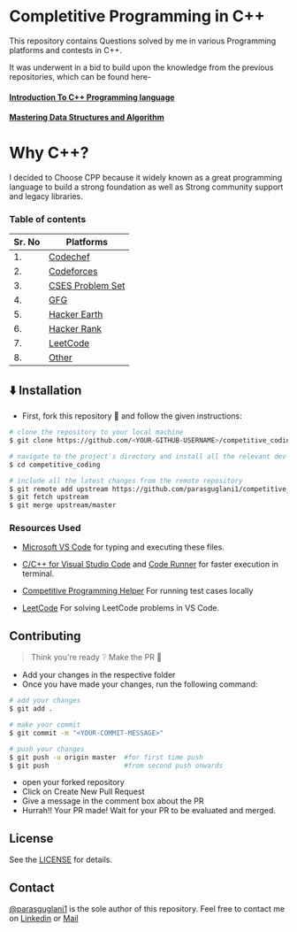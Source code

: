 # Completitive Programming in C++

This repository contains Questions solved by me in various Programming platforms and contests in C++.
 
It was underwent in a bid to build upon the knowledge from the previous repositories, which can be found here-

#### [Introduction To C++ Programming language](https://github.com/parasguglani1/CPP_Practice)

#### [Mastering Data Structures and Algorithm](https://github.com/parasguglani1/DSA_Practice)

# Why C++?

I decided to Choose CPP because it widely known as a great programming language to build a strong foundation as well as Strong community support and legacy libraries.


### Table of contents

| Sr. No  | Platforms                                                |
| ------- | --------------------------------------------------------------------------- |
| 1.      | [Codechef](./Codechef)                                                          |
| 2.      | [Codeforces](./Codeforces)                                                              |
| 3.  | [CSES Problem Set](./CSES_Problem_set)                         |
| 4.  | [GFG](.GFG)                                           |
| 5.  | [Hacker Earth](./hackerearth) |
| 6.  | [Hacker Rank](./hackerrank/)                                        |
| 7.      | [LeetCode](./LeetCode/)                                 |
| 8.      | [Other](./Other/)                                         |

## :arrow_down: Installation

- First, fork this repository :fork_and_knife: and follow the given instructions:

```bash
# clone the repository to your local machine
$ git clone https://github.com/<YOUR-GITHUB-USERNAME>/competitive_coding.git

# navigate to the project's directory and install all the relevant dev-dependencies
$ cd competitive_coding

# include all the latest changes from the remote repository
$ git remote add upstream https://github.com/parasguglani1/competitive_coding
$ git fetch upstream
$ git merge upstream/master
```

### Resources Used


- [Microsoft VS Code](https://code.visualstudio.com/) for typing and executing these files.
- [C/C++ for Visual Studio Code](https://github.com/Microsoft/vscode-cpptools) and [Code Runner](https://github.com/formulahendry/vscode-code-runner) for faster execution in terminal.

- [Competitive Programming Helper](https://github.com/agrawal-d/cph) For running test cases locally
- [LeetCode](https://github.com/LeetCode-OpenSource/vscode-leetcode) For solving LeetCode problems in VS Code.


## Contributing

> Think you're ready :grey_question: Make the PR :tropical_drink:

- Add your changes in the respective folder
- Once you have made your changes, run the following command:

```bash
# add your changes
$ git add .

# make your commit
$ git commit -m "<YOUR-COMMIT-MESSAGE>"

# push your changes
$ git push -u origin master  #for first time push
$ git push                   #from second push onwards
```

- open your forked repository
- Click on Create New Pull Request
- Give a message in the comment box about the PR
- Hurrah!! Your PR made! Wait for your PR to be evaluated and merged.

## License

See the [LICENSE](https://github.com/parasguglani1/competitive_coding/blob/master/LICENSE) for details.

## Contact

[@parasguglani1](https://github.com/parasguglani1) is the sole author of this repository.
Feel free to contact me on [Linkedin](https://www.linkedin.com/in/parasguglani/) or [Mail](mailto:parasguglani1@gmail,com)
